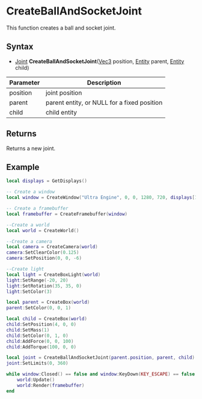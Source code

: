 # CreateBallAndSocketJoint

This function creates a ball and socket joint.

## Syntax

- [Joint](Joint.md) **CreateBallAndSocketJoint**([Vec3](Vec3.md) position, [Entity](Entity.md) parent, [Entity](Entity.md) child)

| Parameter | Description |
|---|---|
| position | joint position |
| parent | parent entity, or NULL for a fixed position |
| child | child entity |

## Returns

Returns a new joint.

## Example

```lua
local displays = GetDisplays()

-- Create a window
local window = CreateWindow("Ultra Engine", 0, 0, 1280, 720, displays[1], WINDOW_CENTER | WINDOW_TITLEBAR)

-- Create a framebuffer
local framebuffer = CreateFramebuffer(window)

--Create a world
local world = CreateWorld()

--Create a camera    
local camera = CreateCamera(world)
camera:SetClearColor(0.125)
camera:SetPosition(0, 0, -6)

--Create light
local light = CreateBoxLight(world)
light:SetRange(-20, 20)
light:SetRotation(35, 35, 0)
light:SetColor(3)

local parent = CreateBox(world)
parent:SetColor(0, 0, 1)

local child = CreateBox(world)
child:SetPosition(4, 0, 0)
child:SetMass(1)
child:SetColor(0, 1, 0)
child:AddForce(0, 0, 100)
child:AddTorque(100, 0, 0)

local joint = CreateBallAndSocketJoint(parent.position, parent, child)
joint:SetLimits(0, 360)

while window:Closed() == false and window:KeyDown(KEY_ESCAPE) == false do
    world:Update()
    world:Render(framebuffer)
end
```
